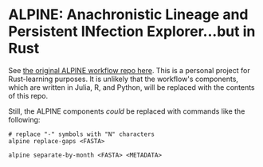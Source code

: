 # ALPINE: Anachronistic Lineage and Persistent INfection Explorer...but in Rust
See [the original ALPINE workflow repo here](https://github.com/nrminor/ALPINE). This is a personal project for Rust-learning purposes. It is unlikely that the workflow's components, which are written in Julia, R, and Python, will be replaced with the contents of this repo.

Still, the ALPINE components _could_ be replaced with commands like the following:
```
# replace "-" symbols with "N" characters
alpine replace-gaps <FASTA>

alpine separate-by-month <FASTA> <METADATA>
```
